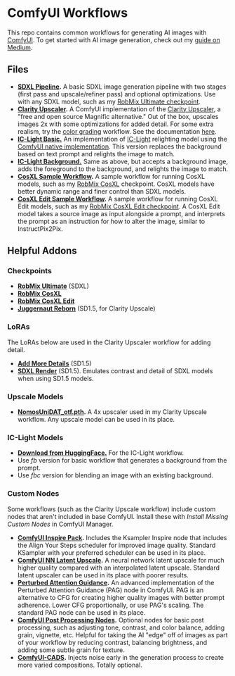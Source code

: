 # ComfyUI Workflows

This repo contains common workflows for generating AI images with [ComfyUI](https://github.com/comfyanonymous/ComfyUI). To get started with AI image generation, check out my [guide on Medium](https://roblaughter.medium.com/a-crash-course-on-local-image-generation-with-stable-diffusion-f72dfd3de3df). 

## Files

* **[SDXL Pipeline](https://github.com/roblaughter/comfyui-workflows/blob/main/SDXLPipeline.json).** A basic SDXL image generation pipeline with two stages (first pass and upscale/refiner pass) and optional optimizations. Use with any SDXL model, such as my [RobMix Ultimate checkpoint](https://civitai.com/models/334323/robs-mix-ultimate). 
* **[Clarity Upscaler](https://github.com/roblaughter/comfyui-workflows/blob/main/ClarityUpscaleSD15.json).** A ComfyUI implementation of the [Clarity Upscaler](https://github.com/philz1337x/clarity-upscaler), a "free and open source Magnific alternative." Out of the box, upscales images 2x with some optimizations for added detail. For some extra realism, try the [color grading](https://github.com/roblaughter/comfyui-workflows/blob/main/ClarityUpscaleSD15ColorGrade.json) workflow. See the documentation [here](https://github.com/roblaughter/comfyui-workflows/blob/main/docs/upscale.md).
* **[IC-Light Basic.](https://github.com/roblaughter/comfyui-workflows/blob/main/ICLightBasic.json)** An implementation of [IC-Light](https://github.com/lllyasviel/IC-Light?tab=readme-ov-file) relighting model using the [ComfyUI native implementation](https://github.com/kijai/ComfyUI-IC-Light). This version replaces the background based on text prompt and relights the image to match. 
* **[IC-Light Background.](https://github.com/roblaughter/comfyui-workflows/blob/main/ICLightBackground.json)** Same as above, but accepts a background image, adds the foreground to the background, and relights the image to match. 
* **[CosXL Sample Workflow](https://github.com/roblaughter/comfyui-workflows/blob/main/cosxl_sample_workflow.json).** A sample workflow for running CosXL models, such as my [RobMix CosXL](https://civitai.com/models/397300/robmix-cosxl) checkpoint. CosXL models have better dynamic range and finer control than SDXL models. 
* **[CosXL Edit Sample Workflow](https://github.com/roblaughter/comfyui-workflows/blob/main/cosxl_edit_example_workflow.json).** A sample workflow for running CosXL Edit models, such as my [RobMix CosXL Edit checkpoint](https://civitai.com/models/397741/robmix-cosxl-edit). A CosXL Edit model takes a source image as input alongside a prompt, and interprets the prompt as an instruction for how to alter the image, similar to InstructPix2Pix.

## Helpful Addons
### Checkpoints
* **[RobMix Ultimate](https://civitai.com/models/334323/robs-mix-ultimate)** (SDXL)
* **[RobMix CosXL](https://civitai.com/models/397300/robmix-cosxl)**
* **[RobMix CosXL Edit](https://civitai.com/models/397741/robmix-cosxl-edit?modelVersionId=443550)**
* **[Juggernaut Reborn](https://civitai.com/models/46422/juggernaut)** (SD1.5, for Clarity Upscale)

### LoRAs
The LoRAs below are used in the Clarity Upscaler workflow for adding detail. 
* **[Add More Details](https://civitai.com/models/82098?modelVersionId=87153)** (SD1.5)
* **[SDXL Render](https://civitai.com/models/171159?modelVersionId=236130)** (SD1.5). Emulates contrast and detail of SDXL models when using SD1.5 models. 

### Upscale Models
* **[NomosUniDAT_otf.pth](https://openmodeldb.info/models/4x-NomosUniDAT-otf).** A 4x upscaler used in my Clarity Upscale workflow. Any upscale model can be used in its place. 

### IC-Light Models

* **[Download from HuggingFace.](https://huggingface.co/lllyasviel/ic-light/tree/main)** For the IC-Light workflow. 
* Use *fb* version for basic workflow that generates a background from the prompt. 
* Use *fbc* version for blending an image with an existing background. 

### Custom Nodes
Some workflows (such as the Clarity Upscale workflow) include custom nodes that aren't included in base ComfyUI. Install these with *Install Missing Custom Nodes* in ComfyUI Manager.

* **[ComfyUI Inspire Pack](https://github.com/ltdrdata/ComfyUI-Inspire-Pack).** Includes the Ksampler Inspire node that includes the Align Your Steps scheduler for improved image quality. Standard KSampler with your preferred scheduler can be used in its place. 
* **[ComfyUI NN Latent Upscale](https://github.com/Ttl/ComfyUi_NNLatentUpscale).** A neural network latent upscale for much higher quality compared with an interpolated latent upscale. Standard latent upscaler can be used in its place with poorer results. 
* **[Perturbed Attention Guidance](https://github.com/pamparamm/sd-perturbed-attention).** An advanced implementation of the Perturbed Attention Guidance (PAG) node in ComfyUI. PAG is an alternative to CFG for creating higher quality images with better prompt adherence. Lower CFG proportionally, or use PAG's scaling. The standard PAG node can be used in its place. 
* **[ComfyUI Post Processing Nodes](https://github.com/EllangoK/ComfyUI-post-processing-nodes).** Optional nodes for basic post processing, such as adjusting tone, contrast, and color balance, adding grain, vignette, etc. Helpful for taking the AI "edge" off of images as part of your workflow by reducing contrast, balancing brightness, and adding some subtle grain for texture. 
* **[ComfyUI-CADS](https://github.com/asagi4/ComfyUI-CADS).** Injects noise early in the generation process to create more varied compositions. Totally optional. 
